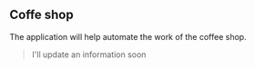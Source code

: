 ## Coffe shop

The application will help automate the work of the coffee shop.

> I'll update an information soon 